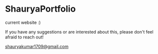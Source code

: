 # ShauryaPortfolio
current website :)

If you have any suggestions or are interested about this, please don't feel afraid to reach out!

shauryakumar1709@gmail.com